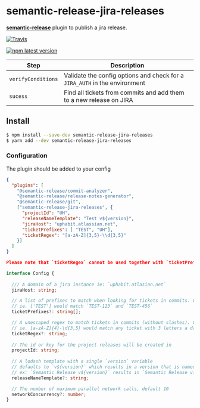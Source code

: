 # semantic-release-jira-releases

[**semantic-release**](https://github.com/semantic-release/semantic-release) plugin to publish a jira release.

[![Travis](https://img.shields.io/travis/UpHabit/semantic-release-jira-releases.svg)](https://travis-ci.org/UpHabit/semantic-release-jira-releases)

[![npm latest version](https://img.shields.io/npm/v/semantic-release-jira-releases/latest.svg)](https://www.npmjs.com/package/semantic-release-jira-releases)


| Step               | Description                                                                                                                                   |
|--------------------|----------------------------------------------------------------------------|
| `verifyConditions` | Validate the config options and check for a `JIRA_AUTH` in the environment |
| `sucess`           | Find all tickets from commits and add them to a new release on JIRA        |

## Install

```bash
$ npm install --save-dev semantic-release-jira-releases
$ yarn add --dev semantic-release-jira-releases
```

### Configuration
The plugin should be added to your config
```json
{
  "plugins": [
    "@semantic-release/commit-analyzer",
    "@semantic-release/release-notes-generator",
    "@semantic-release/git",
    ["semantic-release-jira-releases", {
      "projectId": "UH",
      "releaseNameTemplate": "Test v${version}",
      "jiraHost": "uphabit.atlassian.net",
      "ticketPrefixes": [ "TEST", "UH"],
      "ticketRegex": "[a-zA-Z]{3,5}-\\d{3,5}"
    }]
  ]
}

Please note that `ticketRegex` cannot be used together with `ticketPrefixes`.
```
```typescript
interface Config {
  
  /// A domain of a jira instance ie: `uphabit.atlasian.net`
  jiraHost: string;

  // A list of prefixes to match when looking for tickets in commits. Cannot be used together with ticketRegex.
  // ie. ['TEST'] would match `TEST-123` and `TEST-456`
  ticketPrefixes?: string[];

  // A unescaped regex to match tickets in commits (without slashes). Cannot be used together with ticketPrefixes.
  // ie. [a-zA-Z]{4}-\d{3,5} would match any ticket with 3 letters a dash and 3 to 5 numbers, such as `TEST-456`, `TEST-5643` and `TEST-56432`
  ticketRegex?: string;
  
  // The id or key for the project releases will be created in
  projectId: string;
  
  // A lodash template with a single `version` variable
  // defaults to `v${version}` which results in a version that is named like `v1.0.0`
  // ex: `Semantic Release v${version}` results in `Semantic Release v1.0.0`
  releaseNameTemplate?: string;

  // The number of maximum parallel network calls, default 10
  networkConcurrency?: number;
}
```
